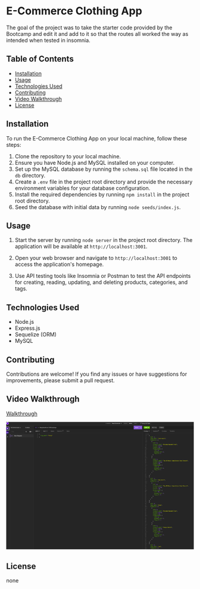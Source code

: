 # E-Commerce Clothing App

The goal of the project was to take the starter code provided by the Bootcamp and edit it and add to it so that the routes all worked the way as intended when tested in insomnia.

## Table of Contents

- [Installation](#installation)
- [Usage](#usage)
- [Technologies Used](#technologies-used)
- [Contributing](#contributing)
- [Video Walkthrough](#video-walkthrough)
- [License](#license)

## Installation

To run the E-Commerce Clothing App on your local machine, follow these steps:

1. Clone the repository to your local machine.
2. Ensure you have Node.js and MySQL installed on your computer.
3. Set up the MySQL database by running the `schema.sql` file located in the `db` directory.
4. Create a `.env` file in the project root directory and provide the necessary environment variables for your database configuration.
5. Install the required dependencies by running `npm install` in the project root directory.
6. Seed the database with initial data by running `node seeds/index.js`.

## Usage

1. Start the server by running `node server` in the project root directory. The application will be available at `http://localhost:3001`.

2. Open your web browser and navigate to `http://localhost:3001` to access the application's homepage.

3. Use API testing tools like Insomnia or Postman to test the API endpoints for creating, reading, updating, and deleting products, categories, and tags.

## Technologies Used

- Node.js
- Express.js
- Sequelize (ORM)
- MySQL

## Contributing

Contributions are welcome! If you find any issues or have suggestions for improvements, please submit a pull request.

## Video Walkthrough

[Walkthrough](https://drive.google.com/file/d/1qr6saUl_QtvHul6m2VzL8coWNtztYIjC/view?usp=sharing)

![Screenshot](./develop/assets/Screen%20Shot%202023-07-20%20at%2011.52.34%20PM.png)

## License

none
